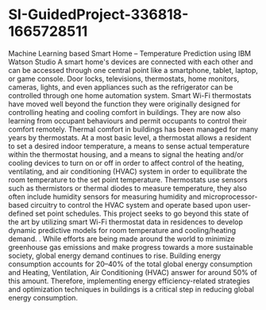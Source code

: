 # SI-GuidedProject-336818-1665728511
Machine Learning based Smart Home – Temperature Prediction using IBM Watson Studio
A smart home's devices are connected with each other and can be accessed through one central point 
like a smartphone, tablet, laptop, or game console. Door locks, televisions, thermostats, home monitors, cameras, lights, and even appliances
such as the refrigerator can be controlled through one home automation system. 
Smart Wi-Fi thermostats have moved well beyond the function they were originally designed for controlling heating and cooling comfort in buildings.
They are now also learning from occupant behaviours and permit occupants to control their comfort remotely.
Thermal comfort in buildings has been managed for many years by thermostats.
At a most basic level, a thermostat allows a resident to set a desired indoor temperature, a means to sense actual temperature
within the thermostat housing, and a means to signal the heating and/or cooling devices to turn on or off in order 
to affect control of the heating, ventilating, and air conditioning (HVAC) system in order to equilibrate the room temperature to the set point temperature.
Thermostats use sensors such as thermistors or thermal diodes to measure temperature, 
they also often include humidity sensors for measuring humidity and microprocessor-based circuitry to control the HVAC system and
operate based upon user-defined set point schedules.
This project seeks to go beyond this state of the art by utilizing smart Wi-Fi thermostat data in residences to develop dynamic predictive models 
for room temperature and cooling/heating demand. .
While efforts are being made around the world to minimize greenhouse gas emissions and make progress
towards a more sustainable society, global energy demand continues to rise.
Building energy consumption accounts for 20–40% of the total global energy consumption 
and Heating, Ventilation, Air Conditioning (HVAC) answer for around 50% of this amount.
Therefore, implementing energy efficiency-related strategies and optimization techniques in buildings is a critical step in reducing global energy consumption. 
